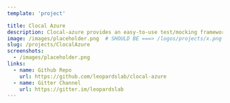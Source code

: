 ```yaml
---
template: 'project'

title: Clocal Azure
description: Clocal-azure provides an easy-to-use test/mocking framework for developing Cloud applications.
image: /images/placeholder.png  # SHOULD BE ===> /logos/projects/x.png
slug: /projects/ClocalAzure
screenshots: 
  - /images/placeholder.png
links: 
  - name: Github Repo
    url: https://github.com/leopardslab/clocal-azure
  - name: Gitter Channel
    url: https://gitter.im/leopardslab
---
```

